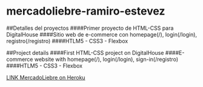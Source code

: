 # mercadoliebre-ramiro-estevez

##Detalles del proyectos
####Primer proyecto de HTML-CSS para DigitalHouse
####Sitio web de e-commerce con homepage(/), login(/login), registro(/registro)
####HTLM5 - CSS3 - Flexbox

##Project details
####First HTML-CSS project on DigitalHouse
####E-commerce website with homepage(/), login(/login), sign-in(/registro)
####HTLM5 - CSS3 - Flexbox

[LINK MercadoLiebre on Heroku](https://mercadoliebre-ramiro-estevez.herokuapp.com/ "MercadoLiebre")
